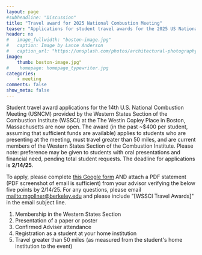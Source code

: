 ```yaml
---
layout: page
#subheadline: "Discussion"
title: "Travel award for 2025 National Combustion Meeting"
teaser: "Applications for student travel awards for the 2025 US National Combustion Meeting are due 14 Feburary 2025."
header: no
#   image_fullwidth: "boston-image.jpg"
#   caption: Image by Lance Anderson
#   caption_url: "https://unsplash.com/photos/architectural-photography-of-city-NrDYqseeAxk"
image:
    thumb: boston-image.jpg"
#    homepage: homepage_typewriter.jpg
categories:
    - meeting
comments: false
show_meta: false
---
```


Student travel award applications for the 14th U.S. National Combustion Meeting (USNCM)  provided by the Western States Section of the Combustion Institute (WSSCI) at the The Westin Copley Place in Boston, Massachusetts are now open. The award (in the past ~$400 per student, assuming that sufficient funds are available) applies to students who are presenting at the meeting, must travel greater than 50 miles, and are current members of the Western States Section of the Combustion Institute. Please note: preference may be given to students with oral presentations and financial need, pending total student requests. The deadline for applications is **2/14/25**.

To apply, please complete [this Google form](https://docs.google.com/forms/d/e/1FAIpQLSf-tXd4LfKoRvf6mwFktgyyNVTsk-v6UfW0e1DHX-_Y-H81Og/viewform?usp=dialog) AND attach a PDF statement (PDF screenshot of email is sufficient) from your advisor verifying the below five points by 2/14/25. For any questions, please email <mailto:mgollner@berkeley.edu> and please include "[WSSCI Travel Awards]" in the email subject line.

1. Membership in the Western States Section
2. Presentation of a paper or poster
3. Confirmed Adviser attendance
4. Registration as a student at your home institution
5. Travel greater than 50 miles (as measured from the student's home institution to the event)
